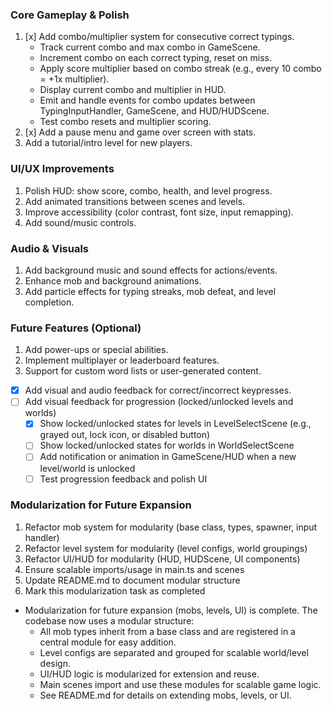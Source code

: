 ### Core Gameplay & Polish
1. [x] Add combo/multiplier system for consecutive correct typings.
    - Track current combo and max combo in GameScene.
    - Increment combo on each correct typing, reset on miss.
    - Apply score multiplier based on combo streak (e.g., every 10 combo = +1x multiplier).
    - Display current combo and multiplier in HUD.
    - Emit and handle events for combo updates between TypingInputHandler, GameScene, and HUD/HUDScene.
    - Test combo resets and multiplier scoring.
2. [x] Add a pause menu and game over screen with stats.
3. Add a tutorial/intro level for new players.

### UI/UX Improvements
1. Polish HUD: show score, combo, health, and level progress.
2. Add animated transitions between scenes and levels.
3. Improve accessibility (color contrast, font size, input remapping).
4. Add sound/music controls.

### Audio & Visuals
1. Add background music and sound effects for actions/events.
2. Enhance mob and background animations.
3. Add particle effects for typing streaks, mob defeat, and level completion.

### Future Features (Optional)
1. Add power-ups or special abilities.
2. Implement multiplayer or leaderboard features.
3. Support for custom word lists or user-generated content.

- [x] Add visual and audio feedback for correct/incorrect keypresses.
- [ ] Add visual feedback for progression (locked/unlocked levels and worlds)
    - [x] Show locked/unlocked states for levels in LevelSelectScene (e.g., grayed out, lock icon, or disabled button)
    - [ ] Show locked/unlocked states for worlds in WorldSelectScene
    - [ ] Add notification or animation in GameScene/HUD when a new level/world is unlocked
    - [ ] Test progression feedback and polish UI

### Modularization for Future Expansion
1. Refactor mob system for modularity (base class, types, spawner, input handler)
2. Refactor level system for modularity (level configs, world groupings)
3. Refactor UI/HUD for modularity (HUD, HUDScene, UI components)
4. Ensure scalable imports/usage in main.ts and scenes
5. Update README.md to document modular structure
6. Mark this modularization task as completed

- Modularization for future expansion (mobs, levels, UI) is complete. The codebase now uses a modular structure:
  - All mob types inherit from a base class and are registered in a central module for easy addition.
  - Level configs are separated and grouped for scalable world/level design.
  - UI/HUD logic is modularized for extension and reuse.
  - Main scenes import and use these modules for scalable game logic.
  - See README.md for details on extending mobs, levels, or UI.

<!-- Contains AI-generated edits -->
